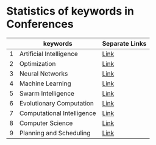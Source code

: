 # Statistics of keywords in Conferences

| |keywords|Separate Links|
|-|-      |-             |
| 1 | Artificial Intelligence | [Link](data/Conferences/Statistics_Conferences/Artificial_Intelligence.md) |
| 2 | Optimization | [Link](data/Conferences/Statistics_Conferences/Optimization.md) |
| 3 | Neural Networks | [Link](data/Conferences/Statistics_Conferences/Neural_Networks.md) |
| 4 | Machine Learning | [Link](data/Conferences/Statistics_Conferences/Machine_Learning.md) |
| 5 | Swarm Intelligence | [Link](data/Conferences/Statistics_Conferences/Swarm_Intelligence.md) |
| 6 | Evolutionary Computation | [Link](data/Conferences/Statistics_Conferences/Evolutionary_Computation.md) |
| 7 | Computational Intelligence | [Link](data/Conferences/Statistics_Conferences/Computational_Intelligence.md) |
| 8 | Computer Science | [Link](data/Conferences/Statistics_Conferences/Computer_Science.md) |
| 9 | Planning and Scheduling | [Link](data/Conferences/Statistics_Conferences/Planning_and_Scheduling.md) |
